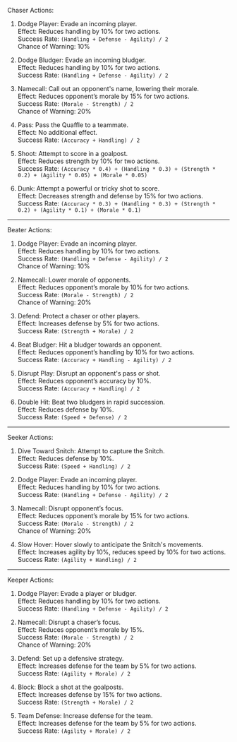  Chaser Actions:
1. Dodge Player: Evade an incoming player.  
   Effect: Reduces handling by 10% for two actions.  
   Success Rate: `(Handling + Defense - Agility) / 2`  
   Chance of Warning: 10%

2. Dodge Bludger: Evade an incoming bludger.  
   Effect: Reduces handling by 10% for two actions.  
   Success Rate: `(Handling + Defense - Agility) / 2`

3. Namecall: Call out an opponent's name, lowering their morale.  
   Effect: Reduces opponent’s morale by 15% for two actions.  
   Success Rate: `(Morale - Strength) / 2`  
   Chance of Warning: 20%

4. Pass: Pass the Quaffle to a teammate.  
   Effect: No additional effect.  
   Success Rate: `(Accuracy + Handling) / 2`

5. Shoot: Attempt to score in a goalpost.  
   Effect: Reduces strength by 10% for two actions.  
   Success Rate: `(Accuracy * 0.4) + (Handling * 0.3) + (Strength * 0.2) + (Agility * 0.05) + (Morale * 0.05)`

6. Dunk: Attempt a powerful or tricky shot to score.  
   Effect: Decreases strength and defense by 15% for two actions.  
   Success Rate: `(Accuracy * 0.3) + (Handling * 0.3) + (Strength * 0.2) + (Agility * 0.1) + (Morale * 0.1)`

---

 Beater Actions:
1. Dodge Player: Evade an incoming player.  
   Effect: Reduces handling by 10% for two actions.  
   Success Rate: `(Handling + Defense - Agility) / 2`  
   Chance of Warning: 10%

2. Namecall: Lower morale of opponents.  
   Effect: Reduces opponent’s morale by 10% for two actions.  
   Success Rate: `(Morale - Strength) / 2`  
   Chance of Warning: 20%

3. Defend: Protect a chaser or other players.  
   Effect: Increases defense by 5% for two actions.  
   Success Rate: `(Strength + Morale) / 2`

4. Beat Bludger: Hit a bludger towards an opponent.  
   Effect: Reduces opponent’s handling by 10% for two actions.  
   Success Rate: `(Accuracy + Handling - Agility) / 2`

5. Disrupt Play: Disrupt an opponent's pass or shot.  
   Effect: Reduces opponent’s accuracy by 10%.  
   Success Rate: `(Accuracy + Handling) / 2`

6. Double Hit: Beat two bludgers in rapid succession.  
   Effect: Reduces defense by 10%.  
   Success Rate: `(Speed + Defense) / 2`

---

 Seeker Actions:
1. Dive Toward Snitch: Attempt to capture the Snitch.  
   Effect: Reduces defense by 10%.  
   Success Rate: `(Speed + Handling) / 2`

2. Dodge Player: Evade an incoming player.  
   Effect: Reduces handling by 10% for two actions.  
   Success Rate: `(Handling + Defense - Agility) / 2`

3. Namecall: Disrupt opponent’s focus.  
   Effect: Reduces opponent’s morale by 15% for two actions.  
   Success Rate: `(Morale - Strength) / 2`  
   Chance of Warning: 20%

4. Slow Hover: Hover slowly to anticipate the Snitch's movements.  
   Effect: Increases agility by 10%, reduces speed by 10% for two actions.  
   Success Rate: `(Agility + Handling) / 2`

---

 Keeper Actions:
1. Dodge Player: Evade a player or bludger.  
   Effect: Reduces handling by 10% for two actions.  
   Success Rate: `(Handling + Defense - Agility) / 2`

2. Namecall: Disrupt a chaser’s focus.  
   Effect: Reduces opponent’s morale by 15%.  
   Success Rate: `(Morale - Strength) / 2`  
   Chance of Warning: 20%

3. Defend: Set up a defensive strategy.  
   Effect: Increases defense for the team by 5% for two actions.  
   Success Rate: `(Agility + Morale) / 2`

4. Block: Block a shot at the goalposts.  
   Effect: Increases defense by 15% for two actions.  
   Success Rate: `(Strength + Morale) / 2`

5. Team Defense: Increase defense for the team.  
   Effect: Increases defense for the team by 5% for two actions.  
   Success Rate: `(Agility + Morale) / 2`

